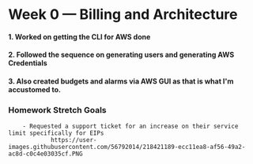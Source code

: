# Week 0 — Billing and Architecture

#### 1. Worked on getting the CLI for AWS done

#### 2. Followed the sequence on generating users and generating AWS Credentials

#### 3. Also created budgets and alarms via AWS GUI as that is what I'm accustomed to.




### Homework Stretch Goals
        - Requested a support ticket for an increase on their service limit specifically for EIPs
                https://user-images.githubusercontent.com/56792014/218421189-ecc11ea8-af56-49a2-ac8d-c0c4e03035cf.PNG
